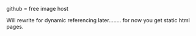 github = free image host

Will rewrite for dynamic referencing later........ for now you get static html pages. 
